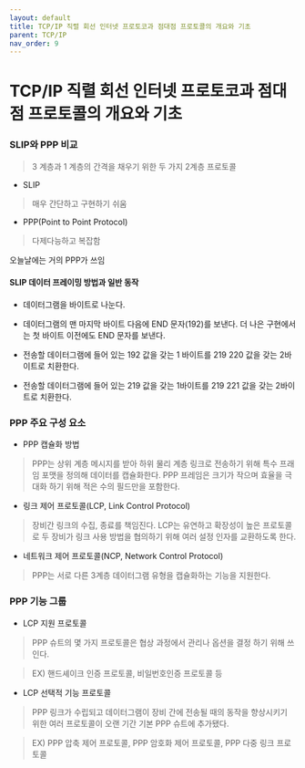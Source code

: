 ```yaml
---
layout: default
title: TCP/IP 직렬 회선 인터넷 프로토코과 점대점 프로토콜의 개요와 기초
parent: TCP/IP
nav_order: 9
---
```


# TCP/IP 직렬 회선 인터넷 프로토코과 점대점 프로토콜의 개요와 기초

### SLIP와 PPP 비교
>3 계층과 1 계층의 간격을 채우기 위한 두 가지 2계층 프로토콜

* SLIP
>매우 간단하고 구현하기 쉬움

* PPP(Point to Point Protocol)
>다제다능하고 복잡함

오늘날에는 거의 PPP가 쓰임

#### SLIP 데이터 프레이밍 방법과 일반 동작

* 데이터그램을 바이트로 나눈다.

* 데이터그램의 맨 마지막 바이트 다음에 END 문자(192)를 보낸다. 더 나은 구현에서는 첫 바이트 이전에도 END 문자를 보낸다.

* 전송할 데이터그램에 들어 있는 192 값을 갖는 1 바이트를 219 220 값을 갖는 2바이트로 치환한다.

* 전송할 데이터그램에 들어 있는 219 값을 갖는 1바이트를 219 221 값을 갖는 2바이트로 치환한다.

### PPP 주요 구성 요소

* PPP 캡슐화 방법
>PPP는 상위 계층 메시지를 받아 하위 물리 계층 링크로 전송하기 위해 특수 프래임 포맷을 정의해 데이터를 캡슐화한다. PPP 프레임은 크기가 작으며 효율을 극대화 하기 위해 적은 수의 필드만을 포함한다.

* 링크 제어 프로토콜(LCP, Link Control Protocol)
>장비간 링크의 수집, 종료를 책임진다. LCP는 유연하고 확장성이 높은 프로토콜로 두 장비가 링크 사용 방법을 협의하기 위해 여러 설정 인자를 교환하도록 한다.

* 네트워크 제어 프로토콜(NCP, Network Control Protocol)
>PPP는 서로 다른 3계층 데이터그램 유형을 캡슐화하는 기능을 지원한다.

### PPP 기능 그룹

* LCP 지원 프로토콜
>PPP 슈트의 몇 가지 프로토콜은 협상 과정에서 관리나 옵션을 결정 하기 위해 쓰인다.

>EX) 핸드셰이크 인증 프로토콜, 비일번호인증 프로토콜 등

* LCP 선택적 기능 프로토콜
>PPP 링크가 수립되고 데이터그램이 장비 간에 전송될 때의 동작을 향상시키기 위한 여러 프로토콜이 오랜 기간 기본 PPP 슈트에 추가됐다.

> EX) PPP 압축 제어 프로토콜, PPP 암호화 제어 프로토콜, PPP 다중 링크 프로토콜